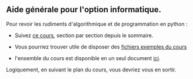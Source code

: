 

## Aide générale pour l'option informatique.

Pour revoir les rudiments d'algorithmique et de programmation en python :

  - Suivez [ce cours](Cours/99_sommaire.md), section par section depuis le sommaire.

  - Vous pourriez trouver utile de disposer des [fichiers exemples du cours](Sources/index.md)

  - l'ensemble du cours est disponible en un seul document [ici](cours.md).

Logiquement, en suivant le plan du cours, vous devriez vous en sortir.
